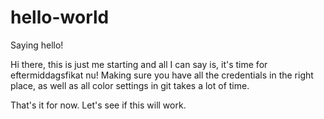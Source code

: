 # hello-world
Saying hello!

Hi there, this is just me starting and all I can say is, it's time for eftermiddagsfikat nu! Making sure you have all the credentials in the right place, as well as all color settings in git takes a lot of time. 

That's it for now. Let's see if this will work.